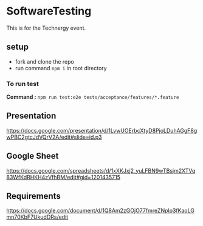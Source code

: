 # SoftwareTesting
This is for the Technergy event.

## setup
 * fork and clone the repo
 * run command ```npm i``` in root directory 
  

### To run test
**Command :**
```npm run test:e2e tests/acceptance/features/*.feature```


## Presentation

https://docs.google.com/presentation/d/1LvwUOErbcXtyD8PjoLDuhAGgF8gwPBC2gtcJdVQrV2A/edit#slide=id.p3

## Google Sheet

https://docs.google.com/spreadsheets/d/1xXKJxj2_yuLFBN9wTBsjm2XTVq83WfKdRHKH4zVfhBM/edit#gid=1201435715

## Requirements

https://docs.google.com/document/d/1Q8Am2zGOjO77fmreZNplp3fKaoLGmn70KbF7UkudDRs/edit